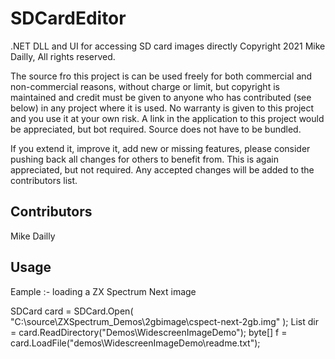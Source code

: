 # SDCardEditor
.NET DLL and UI for accessing SD card images directly
 Copyright 2021 Mike Dailly, All rights reserved.

 The source fro this project is can be used freely for both commercial and non-commercial reasons, without charge or limit, but copyright is maintained and credit must be given to anyone who has contributed (see below) in any project where it is used. No warranty is given to this project and you use it at your own risk. A link in the application to this project would be appreciated, but bot required. Source does not have to be bundled.

 If you extend it, improve it, add new or missing features, please consider pushing back all changes for others to benefit from. This is again appreciated, but not required. Any accepted changes will be added to the contributors list.


Contributors
------------
 Mike Dailly


Usage
-----

 Eample :- loading a ZX Spectrum Next image

 SDCard card = SDCard.Open( "C:\source\ZXSpectrum\_Demos\2gbimage\cspect-next-2gb.img" );
 List<DirectoryEntry> dir = card.ReadDirectory("Demos\\WidescreenImageDemo");
 byte[] f = card.LoadFile("demos\\WidescreenImageDemo\\readme.txt");

